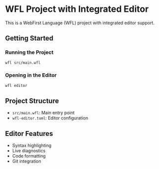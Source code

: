 # WFL Project with Integrated Editor

This is a WebFirst Language (WFL) project with integrated editor support.

## Getting Started

### Running the Project

```bash
wfl src/main.wfl
```

### Opening in the Editor

```bash
wfl editor
```

## Project Structure

- `src/main.wfl`: Main entry point
- `wfl-editor.toml`: Editor configuration

## Editor Features

- Syntax highlighting
- Live diagnostics
- Code formatting
- Git integration
